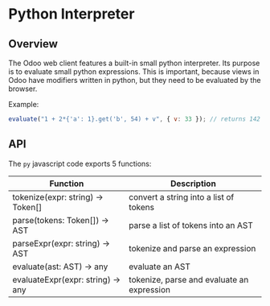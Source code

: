 # Python Interpreter

## Overview

The Odoo web client features a built-in small python interpreter. Its purpose
is to evaluate small python expressions. This is important, because views in
Odoo have modifiers written in python, but they need to be evaluated by the
browser.

Example:

```js
evaluate("1 + 2*{'a': 1}.get('b', 54) + v", { v: 33 }); // returns 142
```

## API

The `py` javascript code exports 5 functions:

| Function                          | Description                                |
| --------------------------------- | ------------------------------------------ |
| tokenize(expr: string) -> Token[] | convert a string into a list of tokens     |
| parse(tokens: Token[]) -> AST     | parse a list of tokens into an AST         |
| parseExpr(expr: string) -> AST    | tokenize and parse an expression           |
| evaluate(ast: AST) -> any         | evaluate an AST                            |
| evaluateExpr(expr: string) -> any | tokenize, parse and evaluate an expression |
